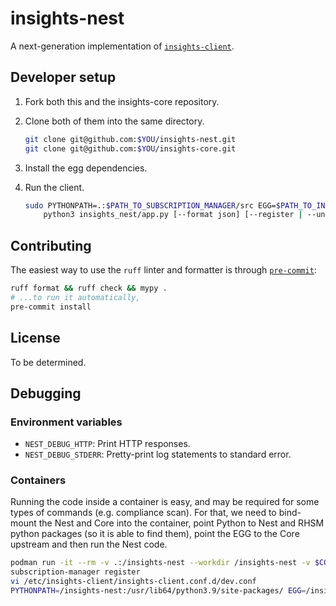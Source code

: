 # insights-nest

A next-generation implementation of [`insights-client`](https://github.com/RedHatInsights/insights-client/).


## Developer setup

1. Fork both this and the insights-core repository.
2. Clone both of them into the same directory.

    ```bash
    git clone git@github.com:$YOU/insights-nest.git
    git clone git@github.com:$YOU/insights-core.git
    ```

3. Install the egg dependencies.
4. Run the client.

    ```bash
    sudo PYTHONPATH=.:$PATH_TO_SUBSCRIPTION_MANAGER/src EGG=$PATH_TO_INSIGHTS_CORE \
        python3 insights_nest/app.py [--format json] [--register | --unregister | --checkin]
    ```


## Contributing

The easiest way to use the `ruff` linter and formatter is through [`pre-commit`](https://pre-commit.org):

```bash
ruff format && ruff check && mypy .
# ...to run it automatically,
pre-commit install
```


## License

To be determined.


## Debugging

### Environment variables

- `NEST_DEBUG_HTTP`: Print HTTP responses.
- `NEST_DEBUG_STDERR`: Pretty-print log statements to standard error.

### Containers

Running the code inside a container is easy, and may be required for some types of commands (e.g. compliance scan).
For that, we need to bind-mount the Nest and Core into the container, point Python to Nest and RHSM python packages (so it is able to find them), point the EGG to the Core upstream and then run the Nest code.

```bash
podman run -it --rm -v .:/insights-nest --workdir /insights-nest -v $CORE:/insights-core ubi9:latest bash
subscription-manager register
vi /etc/insights-client/insights-client.conf.d/dev.conf
PYTHONPATH=/insights-nest:/usr/lib64/python3.9/site-packages/ EGG=/insights-core python3 insights_nest/__init__.py --help
```
